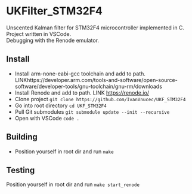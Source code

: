 # UKFilter_STM32F4
Unscented Kalman filter for STM32F4 microcontroller implemented in C.  
Project written in VSCode.  
Debugging with the Renode emulator.

## Install
- Install arm-none-eabi-gcc toolchain and add to path. LINKhttps://developer.arm.com/tools-and-software/open-source-software/developer-tools/gnu-toolchain/gnu-rm/downloads  
- Install Renode and add to path. LINK https://renode.io/  
- Clone project `git clone https://github.com/IvanVnucec/UKF_STM32F4`
- Go into root directory `cd UKF_STM32F4`
- Pull Git submodules `git submodule update --init --recursive`
- Open with VSCode `code .`

## Building
- Position yourself in root dir and run `make`

## Testing
Position yourself in root dir and run `make start_renode`
